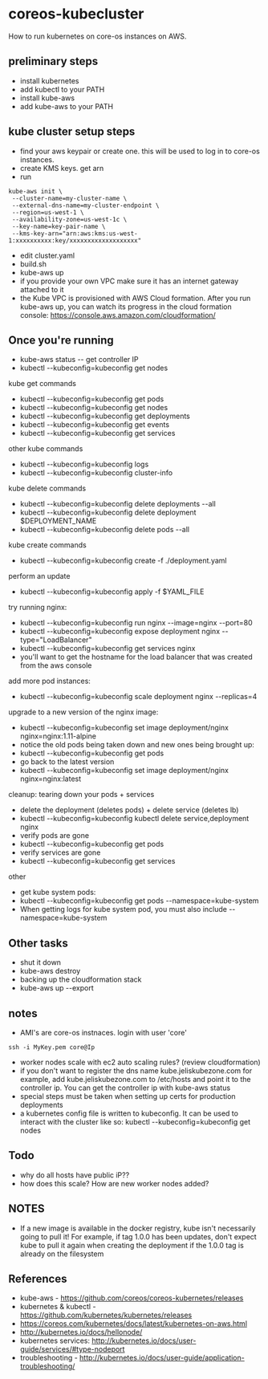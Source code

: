 # coreos-kubecluster

How to run kubernetes on core-os instances on AWS.

preliminary steps
------------------
* install kubernetes
 * add kubectl to your PATH
* install kube-aws 
 * add kube-aws to your PATH

kube cluster setup steps
--------------------------
* find your aws keypair or create one. this will be used to log in to core-os instances. 
* create KMS keys. get arn
* run 
```
kube-aws init \
 --cluster-name=my-cluster-name \
 --external-dns-name=my-cluster-endpoint \
 --region=us-west-1 \
 --availability-zone=us-west-1c \
 --key-name=key-pair-name \
 --kms-key-arn="arn:aws:kms:us-west-1:xxxxxxxxxx:key/xxxxxxxxxxxxxxxxxxx"
```
* edit cluster.yaml
* build.sh
* kube-aws up
 * if you provide your own VPC make sure it has an internet gateway attached to it
 * the Kube VPC is provisioned with AWS Cloud formation. After you run kube-aws up, you can watch its progress in the cloud formation console: https://console.aws.amazon.com/cloudformation/ 
 
Once you're running
-------------------
* kube-aws status -- get controller IP
* kubectl --kubeconfig=kubeconfig get nodes

kube get commands
* kubectl --kubeconfig=kubeconfig get pods
* kubectl --kubeconfig=kubeconfig get nodes
* kubectl --kubeconfig=kubeconfig get deployments
* kubectl --kubeconfig=kubeconfig get events
* kubectl --kubeconfig=kubeconfig get services

other kube commands
* kubectl --kubeconfig=kubeconfig logs <POD-NAME>
* kubectl --kubeconfig=kubeconfig cluster-info

kube delete commands
* kubectl --kubeconfig=kubeconfig delete deployments  --all
* kubectl --kubeconfig=kubeconfig delete deployment $DEPLOYMENT_NAME
* kubectl --kubeconfig=kubeconfig delete pods --all

kube create commands
* kubectl --kubeconfig=kubeconfig create -f ./deployment.yaml

perform an update
* kubectl --kubeconfig=kubeconfig apply -f $YAML_FILE

try running nginx:
* kubectl --kubeconfig=kubeconfig run nginx --image=nginx --port=80
* kubectl --kubeconfig=kubeconfig expose deployment nginx --type="LoadBalancer"
* kubectl --kubeconfig=kubeconfig get services nginx
 * you'll want to get the hostname for the load balancer that was created from the aws console

add more pod instances:
* kubectl --kubeconfig=kubeconfig scale deployment nginx --replicas=4

upgrade to a new version of the nginx image:
* kubectl --kubeconfig=kubeconfig set image deployment/nginx nginx=nginx:1.11-alpine
 * notice the old pods being taken down and new ones being brought up: 
  * kubectl --kubeconfig=kubeconfig get pods
* go back to the latest version
 * kubectl --kubeconfig=kubeconfig set image deployment/nginx nginx=nginx:latest

cleanup: tearing down your pods + services
* delete the deployment (deletes pods) + delete service (deletes lb)
 * kubectl --kubeconfig=kubeconfig kubectl delete service,deployment nginx
* verify pods are gone
 * kubectl --kubeconfig=kubeconfig get pods
* verify services are gone
 * kubectl --kubeconfig=kubeconfig get services

other
* get kube system pods:
 * kubectl --kubeconfig=kubeconfig get pods --namespace=kube-system
* When getting logs for kube system pod, you must also include --namespace=kube-system

Other tasks
--------------
* shut it down
 * kube-aws destroy
* backing up the cloudformation stack
 * kube-aws up --export

notes
------
* AMI's are core-os instnaces.  login with user 'core'
```
ssh -i MyKey.pem core@Ip
```
* worker nodes scale with ec2 auto scaling rules? (review cloudformation)
* if you don't want to register the dns name kube.jeliskubezone.com for example, add kube.jeliskubezone.com to /etc/hosts and point it to the controller
ip. You can get the controller ip with kube-aws status
* special steps must be taken when setting up certs for production deployments
* a kubernetes config file is written to kubeconfig. It can be used to interact with the cluster like so: kubectl --kubeconfig=kubeconfig get nodes

Todo
-----
* why do all hosts have public iP??
* how does this scale? How are new worker nodes added?

NOTES
------
* If a new image is available in the docker registry, kube isn't necessarily going to pull it! For example, if tag 1.0.0 has been updates, don't expect kube to pull it again when creating the deployment if the 1.0.0 tag is already on the filesystem

References
------------
* kube-aws - https://github.com/coreos/coreos-kubernetes/releases 
* kubernetes & kubectl - https://github.com/kubernetes/kubernetes/releases 
* https://coreos.com/kubernetes/docs/latest/kubernetes-on-aws.html
* http://kubernetes.io/docs/hellonode/ 
* kubernetes services: http://kubernetes.io/docs/user-guide/services/#type-nodeport
* troubleshooting - http://kubernetes.io/docs/user-guide/application-troubleshooting/
